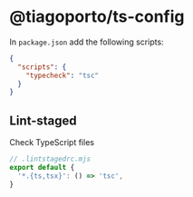 # @tiagoporto/ts-config

In `package.json` add the following scripts:

```json
{
  "scripts": {
    "typecheck": "tsc"
  }
}
```

## Lint-staged

Check TypeScript files

```mjs
// .lintstagedrc.mjs
export default {
  '*.{ts,tsx}': () => 'tsc',
}
```
